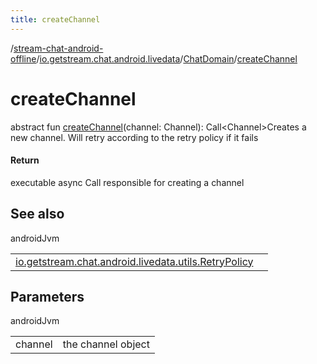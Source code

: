```yaml
---
title: createChannel
---
```

/[stream-chat-android-offline](../../index.md)/[io.getstream.chat.android.livedata](../index.md)/[ChatDomain](index.md)/[createChannel](createChannel.md)  
  
  
  
# createChannel  
abstract fun [createChannel](createChannel.md)(channel: Channel): Call&lt;Channel&gt;Creates a new channel. Will retry according to the retry policy if it fails  
  
#### Return  
executable async Call responsible for creating a channel  
  
## See also  
  
androidJvm  
  
| | |
|---|---|
| <a name="io.getstream.chat.android.livedata/ChatDomain/createChannel/#io.getstream.chat.android.client.models.Channel/PointingToDeclaration/"></a>[io.getstream.chat.android.livedata.utils.RetryPolicy](../../io.getstream.chat.android.livedata.utils/RetryPolicy/index.md)| <a name="io.getstream.chat.android.livedata/ChatDomain/createChannel/#io.getstream.chat.android.client.models.Channel/PointingToDeclaration/"></a>|
  
  
  
## Parameters  
  
androidJvm  
  
| | |
|---|---|
| <a name="io.getstream.chat.android.livedata/ChatDomain/createChannel/#io.getstream.chat.android.client.models.Channel/PointingToDeclaration/"></a>channel| <a name="io.getstream.chat.android.livedata/ChatDomain/createChannel/#io.getstream.chat.android.client.models.Channel/PointingToDeclaration/"></a>the channel object|
  

